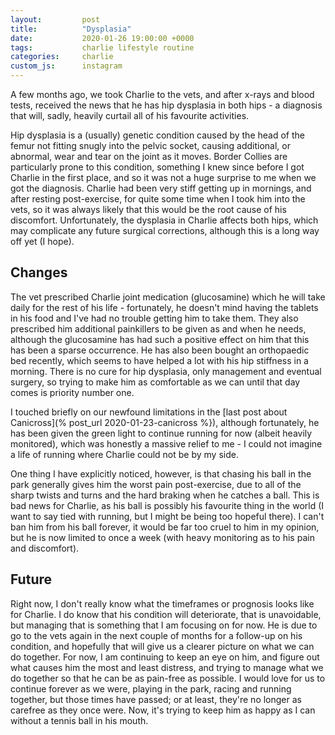 ```yaml
---
layout:         post
title:          "Dysplasia"
date:           2020-01-26 19:00:00 +0000
tags:           charlie lifestyle routine
categories:     charlie
custom_js:      instagram
---
```


A few months ago, we took Charlie to the vets, and after x-rays and blood tests, received the news that he has hip dysplasia in both hips - a diagnosis that will, sadly, heavily curtail all of his favourite activities.

<!-- Read More -->

Hip dysplasia is a (usually) genetic condition caused by the head of the femur not fitting snugly into the pelvic socket, causing additional, or abnormal, wear and tear on the joint as it moves. Border Collies are particularly prone to this condition, something I knew since before I got Charlie in the first place, and so it was not a huge surprise to me when we got the diagnosis. Charlie had been very stiff getting up in mornings, and after resting post-exercise, for quite some time when I took him into the vets, so it was always likely that this would be the root cause of his discomfort. Unfortunately, the dysplasia in Charlie affects both hips, which may complicate any future surgical corrections, although this is a long way off yet (I hope).

## Changes

The vet prescribed Charlie joint medication (glucosamine) which he will take daily for the rest of his life - fortunately, he doesn't mind having the tablets in his food and I've had no trouble getting him to take them. They also prescribed him additional painkillers to be given as and when he needs, although the glucosamine has had such a positive effect on him that this has been a sparse occurrence. He has also been bought an orthopaedic bed recently, which seems to have helped a lot with his hip stiffness in a morning. There is no cure for hip dysplasia, only management and eventual surgery, so trying to make him as comfortable as we can until that day comes is priority number one.

I touched briefly on our newfound limitations in the [last post about Canicross](% post_url 2020-01-23-canicross %}), although fortunately, he has been given the green light to continue running for now (albeit heavily monitored), which was honestly a massive relief to me - I could not imagine a life of running where Charlie could not be by my side.

One thing I have explicitly noticed, however, is that chasing his ball in the park generally gives him the worst pain post-exercise, due to all of the sharp twists and turns and the hard braking when he catches a ball. This is bad news for Charlie, as his ball is possibly his favourite thing in the world (I want to say tied with running, but I might be being too hopeful there). I can't ban him from his ball forever, it would be far too cruel to him in my opinion, but he is now limited to once a week (with heavy monitoring as to his pain and discomfort).

<div class="instagram-container">
    <blockquote class="instagram-media" data-instgrm-captioned data-instgrm-version="6">
        <a href="https://www.instagram.com/p/BrJHeLRB6Au/" target="_blank"></a>
    </blockquote>
</div>

## Future

Right now, I don't really know what the timeframes or prognosis looks like for Charlie. I do know that his condition will deteriorate, that is unavoidable, but managing that is something that I am focusing on for now. He is due to go to the vets again in the next couple of months for a follow-up on his condition, and hopefully that will give us a clearer picture on what we can do together. For now, I am continuing to keep an eye on him, and figure out what causes him the most and least distress, and trying to manage what we do together so that he can be as pain-free as possible. I would love for us to continue forever as we were, playing in the park, racing and running together, but those times have passed; or at least, they're no longer as carefree as they once were. Now, it's trying to keep him as happy as I can without a tennis ball in his mouth.
